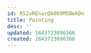 ```yaml
---
id: R52vREnarQb089M5BekDn
title: Painting
desc: ''
updated: 1643723096366
created: 1643723096366
---
```


